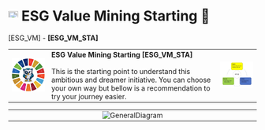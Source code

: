 # <a href="https://avalcorp.github.io/ESG_VM/"><img src="https://github.githubassets.com/images/icons/emoji/unicode/1f519.png" width="20" height="20"></a> ESG Value Mining Starting 🚧
[ESG_VM] - <b>[ESG_VM_STA]</b>
<table>
  <tr>
    <td><img src="OWL.jpg" alt="ESG" width="300"/></td>
    <td>
      <b>ESG Value Mining Starting [ESG_VM_STA]</b><br><br>
      This is the starting point to understand this ambitious and dreamer initiative. You can choose your own way but bellow is a recommendation to
      try your journey easier.<br>
    </td>
    <td><img src="VirtuousCycle.png" alt="Virtuous Cycle" width="300"/></td>
  </tr>
</table>
<div align="center">
  <table>
      <td width="2000" align="center"><img src="GeneralDiagram.html" alt="GeneralDiagram"></td>
  </table>
</div>
